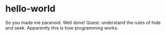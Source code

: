 
# hello-world
So you made me paranoid. Well done!
Quest: understand the rules of hide and seek. Apparently this is how programming works.
